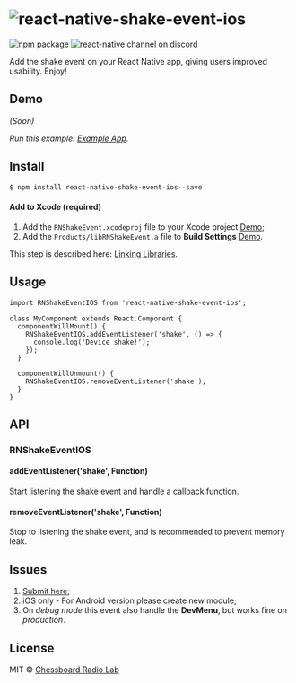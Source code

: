 # ![react-native-shake-event-ios](https://storage.googleapis.com/cdn.chessboardradio.com/lab/projects/01-NShakeEventIOS/promo.png)

[![npm package](https://img.shields.io/npm/v/react-native.svg?style=flat-square)](https://www.npmjs.org/package/gatsby)
[![react-native channel on discord](https://img.shields.io/badge/discord-react--native%40reactiflux-738bd7.svg?style=flat-square)](https://discord.gg/0ZcbPKXt5bXsb3os)

Add the shake event on your React Native app, giving users improved usability. Enjoy!

## Demo

*(Soon)*

*Run this example: [Example App](#).*


## Install

```
$ npm install react-native-shake-event-ios--save
```

#### Add to Xcode (required)

1. Add the `RNShakeEvent.xcodeproj` file to your Xcode project [Demo](https://facebook.github.io/react-native/img/AddToLibraries.png);
2. Add the `Products/libRNShakeEvent.a` file to **Build Settings**  [Demo](https://facebook.github.io/react-native/img/AddToBuildPhases.png).

This step is described here: [Linking Libraries](https://facebook.github.io/react-native/docs/linking-libraries-ios.html#content).

## Usage

```
import RNShakeEventIOS from 'react-native-shake-event-ios';

class MyComponent extends React.Component {
  componentWillMount() {
    RNShakeEventIOS.addEventListener('shake', () => {      
      console.log('Device shake!');
    });
  }

  componentWillUnmount() {
    RNShakeEventIOS.removeEventListener('shake');
  }
}
```

## API

### RNShakeEventIOS

#### addEventListener('shake', Function)
Start listening the shake event and handle a callback function.

#### removeEventListener('shake', Function)
Stop to listening the shake event, and is recommended to prevent memory leak.

## Issues
1. [Submit here](https://github.com/jadsonlourenco/react-native-shake-event-ios/issues);
2. iOS only - For Android version please create new module;
3. On *debug mode* this event also handle the **DevMenu**, but works fine on *production*.

## License

MIT © [Chessboard Radio Lab](https://chessboardradio.com)
